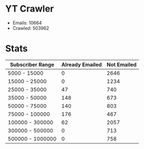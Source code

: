 # YT Crawler
- Emails: 10664
- Crawled: 503962

# Stats
| Subscriber Range  | Already Emailed | Not Emailed |
|-------|-------|-------|
| 5000 - 15000 | 0 | 2646 |
| 15000 - 25000 | 0 | 1234 |
| 25000 - 35000 | 47 | 740 |
| 35000 - 50000 | 148 | 673 |
| 50000 - 75000 | 140 | 803 |
| 75000 - 100000 | 176 | 467 |
| 100000 - 300000 | 62 | 2057 |
| 300000 - 500000 | 0 | 713 |
| 500000 - 1000000 | 0 | 758 |
